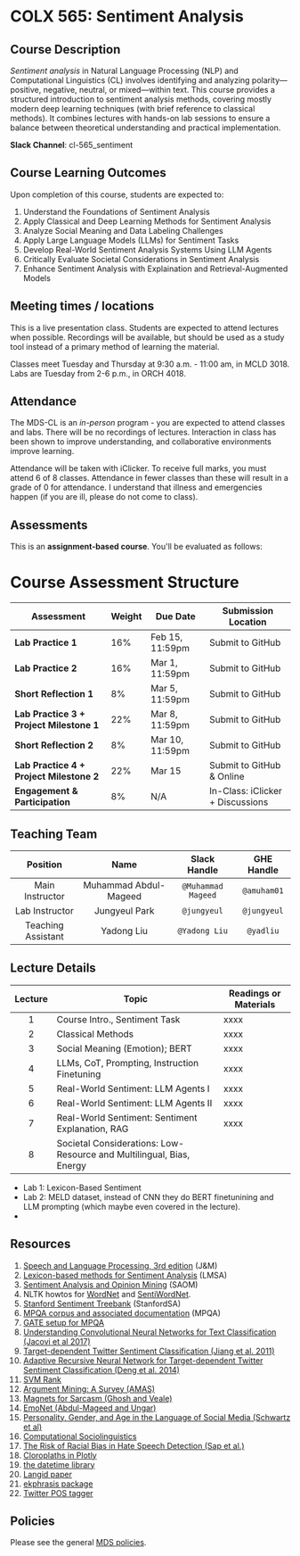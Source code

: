 # COLX 565: Sentiment Analysis

## Course Description

_Sentiment analysis_ in Natural Language Processing (NLP) and Computational Linguistics (CL) involves identifying and analyzing polarity—positive, negative, neutral, or mixed—within text. This course provides a structured introduction to sentiment analysis methods, covering mostly modern deep learning techniques (with brief reference to classical methods). It combines lectures with hands-on lab sessions to ensure a balance between theoretical understanding and practical implementation.

__Slack Channel__: cl-565_sentiment

## Course Learning Outcomes

Upon completion of this course, students are expected to:

1. Understand the Foundations of Sentiment Analysis
2. Apply Classical and Deep Learning Methods for Sentiment Analysis
3. Analyze Social Meaning and Data Labeling Challenges
4. Apply Large Language Models (LLMs) for Sentiment Tasks
5. Develop Real-World Sentiment Analysis Systems Using LLM Agents
6. Critically Evaluate Societal Considerations in Sentiment Analysis
7. Enhance Sentiment Analysis with Explaination and Retrieval-Augmented Models



## Meeting times / locations

This is a live presentation class.  Students are expected to attend lectures when possible.  Recordings will be available, but should be used as a study tool
instead of a primary method of learning the material.

Classes meet Tuesday and Thursday at 9:30 a.m. - 11:00 am, in MCLD 3018.
Labs are Tuesday from 2-6 p.m., in ORCH 4018.
 

## Attendance

The MDS-CL is an *in-person* program - you are expected to attend classes and labs.  There will be no recordings of lectures.  Interaction in class has been shown to improve understanding, and collaborative environments improve learning.

Attendance will be taken with iClicker.  To receive full marks, you must attend 6 of 8 classes.  Attendance in fewer classes than these will result in a grade of 0 for attendance.  I understand that illness and emergencies happen (if you are ill, please do not come to class). 


## Assessments

This is an __assignment-based course__. You'll be evaluated as follows:

# Course Assessment Structure

| Assessment                             | Weight  | Due Date         | Submission Location |
|----------------------------------------|---------|------------------|---------------------|
| **Lab Practice 1**                     | 16%     | Feb 15, 11:59pm  | Submit to GitHub   |
| **Lab Practice 2**                     | 16%     | Mar 1, 11:59pm   | Submit to GitHub   |
| **Short Reflection 1**                  | 8%      | Mar 5, 11:59pm   | Submit to GitHub   |
| **Lab Practice 3 + Project Milestone 1** | 22%     | Mar 8, 11:59pm   | Submit to GitHub   |
| **Short Reflection 2**                  | 8%      | Mar 10, 11:59pm  | Submit to GitHub   |
| **Lab Practice 4 + Project Milestone 2** | 22%     | Mar 15 | Submit to GitHub & Online |
| **Engagement & Participation**          | 8%      | N/A              | In-Class: iClicker + Discussions |



## Teaching Team

| Position           | Name    | Slack Handle | GHE Handle |
| :----------------: | :-----: | :----------: | :--------: |
| Main Instructor | Muhammad Abdul-Mageed |    `@Muhammad Mageed`       | `@amuham01`        |
| Lab Instructor | Jungyeul Park |    `@jungyeul`       | `@jungyeul` |
| Teaching Assistant | Yadong Liu |    `@Yadong Liu`       | `@yadliu`        |


## Lecture Details


| Lecture | Topic | Readings or Materials|
|:-------:|-------|--------------|         
| 1 | Course Intro., Sentiment Task | xxxx  |
| 2 | Classical Methods | xxxx  |
| 3 | Social Meaning (Emotion); BERT | xxxx  |
| 4 | LLMs, CoT, Prompting, Instruction Finetuning | xxxx  |
| 5 | Real-World Sentiment: LLM Agents I | xxxx  |
| 6 | Real-World Sentiment: LLM Agents II| xxxx  |
| 7 | Real-World Sentiment: Sentiment Explanation, RAG | xxxx  |
| 8 | Societal Considerations: Low-Resource and Multilingual, Bias, Energy |


- Lab 1: Lexicon-Based Sentiment
- Lab 2: MELD dataset, instead of CNN they do BERT finetunining and LLM prompting (which maybe even covered in the lecture).
-  
## Resources


1. [Speech and Language Processing, 3rd edition](https://web.stanford.edu/~jurafsky/slp3/) (J&M)
2. [Lexicon-based methods for Sentiment Analysis](https://www.mitpressjournals.org/doi/pdfplus/10.1162/COLI_a_00049) (LMSA)
3. [Sentiment Analysis and Opinion Mining](https://www.cs.uic.edu/~liub/FBS/SentimentAnalysis-and-OpinionMining.pdf) (SAOM)
4. NLTK howtos for [WordNet](https://www.nltk.org/howto/wordnet.html) and [SentiWordNet](http://www.nltk.org/howto/logic.html).
5. [Stanford Sentiment Treebank](https://nlp.stanford.edu/sentiment/treebank.html) (StanfordSA)
6. [MPQA corpus and associated documentation](http://mpqa.cs.pitt.edu/corpora/mpqa_corpus/) (MPQA)
7. [GATE setup for MPQA](http://mpqa.cs.pitt.edu/annotation/set_up_gate/)
8. [Understanding Convolutional Neural Networks for Text Classification (Jacovi et al 2017)](https://arxiv.org/pdf/1809.08037.pdf)
8. [Target-dependent Twitter Sentiment Classification (Jiang et al. 2011)](https://www.aclweb.org/anthology/P11-1016.pdf)
9. [Adaptive Recursive Neural Network
for Target-dependent Twitter Sentiment Classification (Deng et al. 2014)](https://www.aclweb.org/anthology/P14-2009.pdf)
10. [SVM Rank](http://www.cs.cornell.edu/people/tj/publications/joachims_02c.pdf)
11. [Argument Mining: A Survey (AMAS)](https://www.mitpressjournals.org/doi/pdf/10.1162/coli_a_00364)
12. [Magnets for Sarcasm (Ghosh and Veale)](https://www.aclweb.org/anthology/D17-1050.pdf)
13. [EmoNet (Abdul-Mageed and Ungar)](https://www.aclweb.org/anthology/P17-1067.pdf)
14. [Personality, Gender, and Age in the Language of Social Media (Schwartz et al)](https://journals.plos.org/plosone/article?id=10.1371/journal.pone.0073791)
15. [Computational Sociolinguistics](https://www.mitpressjournals.org/doi/full/10.1162/COLI_a_00258)
16. [The Risk of Racial Bias in Hate Speech Detection (Sap et al.)](https://www.aclweb.org/anthology/P19-1163.pdf)
17. [Cloroplaths in Plotly](https://plot.ly/python/choropleth-maps/)
18. [the datetime library](https://docs.python.org/3/library/datetime.html)
19. [Langid paper](https://www.aclweb.org/anthology/P12-3005.pdf)
20. [ekphrasis package](https://github.com/cbaziotis/ekphrasis)
21. [Twitter POS tagger](http://www.cs.cmu.edu/~ark/TweetNLP/#pos)

## Policies

Please see the general [MDS policies](https://ubc-mds.github.io/policies/).
